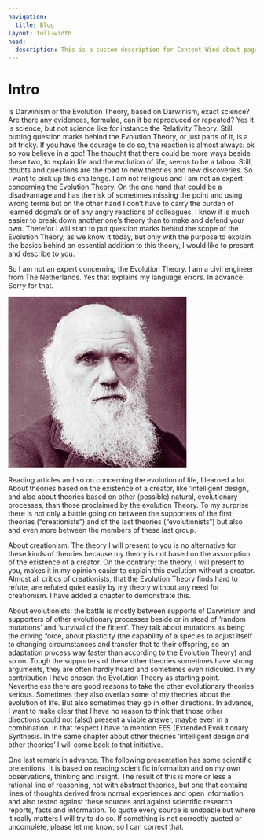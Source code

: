 ```yaml
---
navigation:
  title: Blog
layout: full-width
head:
  description: This is a custom description for Content Wind about page.
---
```



# Intro

Is Darwinism or the Evolution Theory, based on Darwinism, exact science? Are there any evidences, formulae, can it be reproduced or repeated? Yes it is science, but not science like for instance the Relativity Theory. Still, putting question marks behind the Evolution Theory, or just parts of it, is a bit tricky. If you have the courage to do so, the reaction is almost always: ok so you believe in a god! The thought that there could be more ways beside these two, to explain life and the evolution of life, seems to be a taboo. Still, doubts and questions are the road to new theories and new discoveries. So I want to pick up this challenge. I am not religious and I am not an expert concerning the Evolution Theory. On the one hand that could be a disadvantage and has the risk of sometimes missing the point and using wrong terms but on the other hand I don’t have to carry the burden of learned dogma’s or of any angry reactions of colleagues. I know it is much easier to break down another one’s theory than to make and defend your own. Therefor I will start to put question marks behind the scope of the Evolution Theory, as we know it today, but only with the purpose to explain the basics behind an essential addition to this theory, I would like to present and describe to you.  

So I am not an expert concerning the Evolution Theory. I am a civil engineer from The Netherlands. Yes that explains my language errors. In advance: Sorry for that.

![darwin.jpg](/darwin.jpg)

Reading articles and so on concerning the evolution of life, I learned a lot. About theories based on the existence of a creator, like ‘intelligent design’, and also about theories based on other (possible) natural, evolutionary processes, than those proclaimed by the evolution Theory. To my surprise there is not only a battle going on between the supporters of the first theories (“creationists”) and of the last theories (“evolutionists”) but also and even more between the members of these last group.

About creationism: The theory I will present to you is no alternative for these kinds of theories because my theory is not based on the assumption of the existence of a creator. On the contrary: the theory, I will present to you, makes it in my opinion easier to explain this evolution without a creator. Almost all critics of creationists, that the Evolution Theory finds hard to refute, are refuted quiet easily by my theory without any need for creationism. I have added a chapter to demonstrate this.

About evolutionists: the battle is mostly between supports of Darwinism and supporters of other evolutionary processes beside or in stead of ‘random mutations’ and ‘survival of the fittest’. They talk about mutations as being the driving force, about plasticity (the capability of a species to adjust itself to changing circumstances and transfer that to their offspring, so an adaptation process way faster than according to the Evolution Theory) and so on. Tough the supporters of these other theories sometimes have strong arguments, they are often hardly heard and sometimes even ridiculed. In my contribution I have chosen the Evolution Theory as starting point. Nevertheless there are good reasons to take the other evolutionary theories serious. Sometimes they also overlap some of my theories about the evolution of life. But also sometimes they go in other directions. In advance, I want to make clear that I have no reason to think that those other directions could not (also) present a viable answer, maybe even in a combination. In that respect I have to mention EES (Extended Evolutionary Synthesis. In the same chapter about other theories ‘Intelligent design and other theories’ I will come back to that initiative.

One last remark in advance. The following presentation has some scientific pretentions. It is based on reading scientific information and on my own observations, thinking and insight. The result of this is more or less a rational line of reasoning, not with abstract theories, but one that contains lines of thoughts derived from normal experiences and open information and also tested against these sources and against scientific research reports, facts and information. To quote every source is undoable but where it really matters I will try to do so. If something is not correctly quoted or uncomplete, please let me know, so I can correct that.
